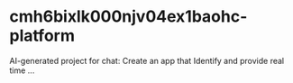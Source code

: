 # cmh6bixlk000njv04ex1baohc-platform
AI-generated project for chat: Create an app that Identify and provide real time ...
